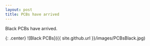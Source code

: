 ```yaml
---
layout: post
title: PCBs have arrived
---
```


Black PCBs have arrived.

{: .center}
![Black PCBs]({{ site.github.url }}/images/PCBsBlack.jpg)
